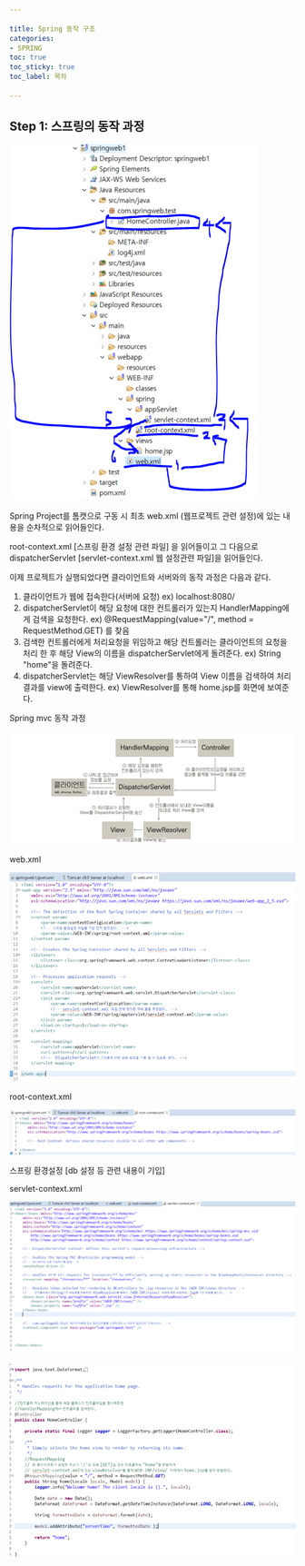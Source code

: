 ```yaml
---

title: Spring 동작 구조
categories:
- SPRING
toc: true
toc_sticky: true
toc_label: 목차

---
```


## Step 1:  스프링의 동작 과정



![image-20200810140428596](../../assets/images/2020-08-10-%EC%8A%A4%ED%94%84%EB%A7%81%20%EB%8F%99%EC%9E%91%20%EA%B5%AC%EC%A1%B0/image-20200810140428596.png)



Spring Project를 톰캣으로 구동 시 최초 web.xml (웹프로젝트 관련 설정)에 있는 내용을 순차적으로 읽어들인다. 

root-context.xml [스프링 환경 설정 관련 파일] 을 읽어들이고 그 다음으로 dispatcherServlet [servlet-context.xml 웹 설정관련 파일]을 읽어들인다.

이제 프로젝트가 실행되었다면 클라이언트와 서버와의 동작 과정은 다음과 같다.



1. 클라이언트가 웹에 접속한다(서버에 요청) ex) localhost:8080/
2.  dispatcherServlet이 해당 요청에 대한 컨트롤러가 있는지 HandlerMapping에게 검색을 요청한다. ex) @RequestMapping(value="/", method = RequestMethod.GET) 를 찾음
3. 검색한 컨트롤러에게 처리요청을 위임하고 해당 컨트롤러는 클라이언트의 요청을 처리 한 후 해당 View의 이름을 dispatcherServlet에게 돌려준다. ex) String "home"을 돌려준다.
4.  dispatcherServlet는 해당 ViewResolver를 통하여 View 이름을 검색하여 처리 결과를 view에 출력한다.  ex) ViewResolver를 통해 home.jsp를 화면에 보여준다.



Spring mvc 동작 과정

![image-20200810141521128](../../assets/images/2020-08-10-%EC%8A%A4%ED%94%84%EB%A7%81%20%EB%8F%99%EC%9E%91%20%EA%B5%AC%EC%A1%B0/image-20200810141521128.png)

[http://egloos.zum.com/springmvc/v/504151#type=comment&amp;page=3]: 	"사진출처"



web.xml

![image-20200810143653950](../../assets/images/2020-08-10-%EC%8A%A4%ED%94%84%EB%A7%81%20%EB%8F%99%EC%9E%91%20%EA%B5%AC%EC%A1%B0/image-20200810143653950.png)



root-context.xml

![image-20200810143734622](../../assets/images/2020-08-10-%EC%8A%A4%ED%94%84%EB%A7%81%20%EB%8F%99%EC%9E%91%20%EA%B5%AC%EC%A1%B0/image-20200810143734622.png)

스프링 환경설정 [db 설정 등 관련 내용이 기입]



servlet-context.xml

![image-20200810143955265](../../assets/images/2020-08-10-%EC%8A%A4%ED%94%84%EB%A7%81%20%EB%8F%99%EC%9E%91%20%EA%B5%AC%EC%A1%B0/image-20200810143955265.png)

![image-20200810144229475](../../assets/images/2020-08-10-%EC%8A%A4%ED%94%84%EB%A7%81%20%EB%8F%99%EC%9E%91%20%EA%B5%AC%EC%A1%B0/image-20200810144229475.png)